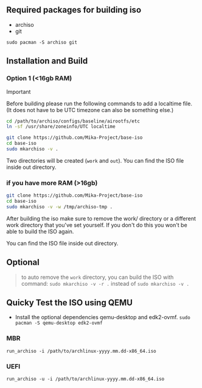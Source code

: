 ## Required packages for building iso

- archiso
- git

`sudo pacman -S archiso git`

## Installation and Build

### Option 1 (<16gb RAM)

> [!IMPORTANT]
> Before building please run the following commands to add a localtime file. (It does not have to be UTC timezone can also be something else.)

```bash
cd /path/to/archiso/configs/baseline/airootfs/etc
ln -sf /usr/share/zoneinfo/UTC localtime
```

```bash
git clone https://github.com/Mika-Project/base-iso
cd base-iso
sudo mkarchiso -v .
```

Two directories will be created (`work` and `out`).
You can find the ISO file inside out directory.

### if you have more RAM (>16gb)

```bash
git clone https://github.com/Mika-Project/base-iso
cd base-iso
sudo mkarchiso -v -w /tmp/archiso-tmp .
```

After building the iso make sure to remove the work/ directory or a different work directory that you've set yourself. If you don't do this you won't be able to build the ISO again.

You can find the ISO file inside out directory.

## Optional

> to auto remove the `work` directory, you can build the ISO with command:
> `sudo mkarchiso -v -r .`
> instead of `sudo mkarchiso -v .`

## Quicky Test the ISO using QEMU

- Install the optional dependencies qemu-desktop and edk2-ovmf.
  `sudo pacman -S qemu-desktop edk2-ovmf`

### MBR

`run_archiso -i /path/to/archlinux-yyyy.mm.dd-x86_64.iso`

### UEFI

`run_archiso -u -i /path/to/archlinux-yyyy.mm.dd-x86_64.iso`
